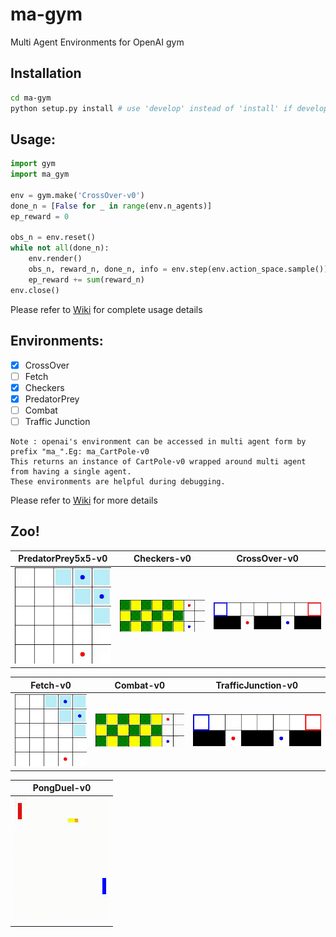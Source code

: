 # ma-gym
Multi Agent Environments for OpenAI gym

## Installation
```bash
cd ma-gym
python setup.py install # use 'develop' instead of 'install' if developing the package
```

## Usage:
```python
import gym
import ma_gym

env = gym.make('CrossOver-v0')
done_n = [False for _ in range(env.n_agents)]
ep_reward = 0

obs_n = env.reset()
while not all(done_n):
    env.render()
    obs_n, reward_n, done_n, info = env.step(env.action_space.sample())
    ep_reward += sum(reward_n)
env.close()
```

Please refer to [Wiki](https://github.com/koulanurag/ma-gym/wiki) for complete usage details

## Environments:
- [x] CrossOver
- [ ] Fetch
- [x] Checkers
- [x] PredatorPrey
- [ ] Combat
- [ ] Traffic Junction

```
Note : openai's environment can be accessed in multi agent form by prefix "ma_".Eg: ma_CartPole-v0
This returns an instance of CartPole-v0 wrapped around multi agent from having a single agent. 
These environments are helpful during debugging.
```

Please refer to [Wiki](https://github.com/koulanurag/ma-gym/wiki) for more details

## Zoo!
|PredatorPrey5x5-v0|Checkers-v0|CrossOver-v0|
| ---- |----|---|
|![PredatorPrey](static/gif/PredatorPrey5x5.gif)|![Checkers](static/gif/Checkers.gif)|![CrossOver](static/gif/CrossOver.gif)|

|Fetch-v0|Combat-v0|TrafficJunction-v0|
| ---- |----|---|
|![PredatorPrey](static/gif/PredatorPrey5x5.gif)|![Checkers](static/gif/Checkers.gif)|![CrossOver](static/gif/CrossOver.gif)|

|PongDuel-v0|
| ---- |
|![PongDuel](static/gif/PongDuel.gif)|





